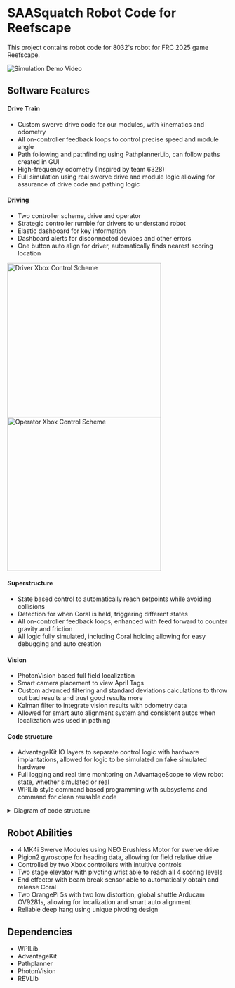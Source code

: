 # SAASquatch Robot Code for Reefscape

This project contains robot code for 8032's robot for FRC 2025 game Reefscape.

![Simulation Demo Video](https://github.com/user-attachments/assets/82d81fd8-b114-4d88-bd92-67431d91ece3)

## Software Features

#### Drive Train
* Custom swerve drive code for our modules, with kinematics and odometry
* All on-controller feedback loops to control precise speed and module angle
* Path following and pathfinding using PathplannerLib, can follow paths created in GUI
* High-frequency odometry (Inspired by team 6328)
* Full simulation using real swerve drive and module logic allowing for assurance of drive code and pathing logic

<!-- Simulated drive train, pathfollowing AND back and forth swerve bot -->

#### Driving
* Two controller scheme, drive and operator
* Strategic controller rumble for drivers to understand robot
* Elastic dashboard for key information
* Dashboard alerts for disconnected devices and other errors
* One button auto align for driver, automatically finds nearest scoring location
<!-- real robot scoring AND sim auto alignment  -->

<img width="350" alt="Driver Xbox Control Scheme" src="https://github.com/user-attachments/assets/80fe2d9a-7706-4655-ab8e-83e323117ebf" />
<img width="350" alt="Operator Xbox Control Scheme" src="https://github.com/user-attachments/assets/bddfd905-e608-4e04-a1af-e1560d8cafb6" />


#### Superstructure
* State based control to automatically reach setpoints while avoiding collisions
* Detection for when Coral is held, triggering different states
* All on-controller feedback loops, enhanced with feed forward to counter gravity and friction
* All logic fully simulated, including Coral holding allowing for easy debugging and auto creation
<!-- Real robot scoring on practice field AND simulated view of robot with operator control -->

#### Vision
* PhotonVision based full field localization
* Smart camera placement to view  April Tags
* Custom advanced filtering and standard deviations calculations to throw out bad results and trust good results more
* Kalman filter to integrate vision results with odometry data
* Allowed for smart auto alignment system and consistent autos when localization was used in pathing
<!-- Simulated vision AND real vision video AND vision setup diagram -->

#### Code structure
* AdvantageKit IO layers to separate control logic with hardware implantations, allowed for logic to be simulated on fake simulated hardware
* Full logging and real time monitoring on AdvantageScope to view robot state, whether simulated or real
* WPILib style command based programming with subsystems and command for clean reusable code

<details>
<summary>Diagram of code structure</summary>

Subsystem design with AKit IO layers.
![IO Layer Diagram](https://github.com/user-attachments/assets/2ff990a1-d31f-4188-9fbc-afdf1ed5c5f0)

Overall command based design.
![Command Based Diagram](https://github.com/user-attachments/assets/36cf5fe0-066d-4685-ba1a-818f49612820)

</details>


## Robot Abilities
* 4 MK4i Swerve Modules using NEO Brushless Motor for swerve drive
* Pigion2 gyroscope for heading data, allowing for field relative drive
* Controlled by two Xbox controllers with intuitive controls
* Two stage elevator with pivoting wrist able to reach all 4 scoring levels
* End effector with beam break sensor able to automatically obtain and release Coral
* Two OrangePi 5s with two low distortion, global shuttle Arducam OV9281s, allowing for localization and smart auto alignment
* Reliable deep hang using unique pivoting design

## Dependencies
* WPILib
* AdvantageKit
* Pathplanner
* PhotonVision
* REVLib
